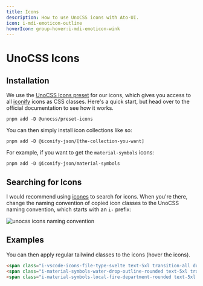 ```yaml
---
title: Icons
description: How to use UnoCSS icons with Ato-UI.
icon: i-mdi-emoticon-outline
hoverIcon: group-hover:i-mdi-emoticon-wink
---
```


<script>
    import Usage from '../Usage.svelte';
</script>

# UnoCSS Icons

## Installation

We use the [UnoCSS Icons preset](https://unocss.dev/presets/icons) for our icons, which gives you access to all [iconify](https://iconify.design/) icons as CSS classes. Here's a quick start, but head over to the official documentation to see how it works.

```shell showCode
pnpm add -D @unocss/preset-icons
```

You can then simply install icon collections like so:

```shell showCode
pnpm add -D @iconify-json/[the-collection-you-want]
```

For example, if you want to get the `material-symbols` icons:

```shell showCode
pnpm add -D @iconify-json/material-symbols
```

## Searching for Icons

I would recommend using [icones](https://icones.js.org/) to search for icons. When you're there, change the naming convention of copied icon classes to the UnoCSS naming convention, which starts with an `i-` prefix:

<div class="flex justify-center items-center my-4">
    <!-- ![unocss icons naming convention](/get-started/icons.png) -->
    <img src="/get-started/icons.png" alt="unocss icons naming convention" />
</div>

## Examples

You can then apply regular tailwind classes to the icons (hover the icons).

<Usage>
    <span class="i-vscode-icons-file-type-svelte text-5xl transition-all duration-200 hover:scale-125" />
    <span class="i-material-symbols-water-drop-outline-rounded text-5xl transition-all duration-200 hover:i-material-symbols-water-drop-rounded hover:text-cyan-500" />
    <span class="i-material-symbols-local-fire-department-rounded text-5xl transition-all duration-900 text-red-500 hover:rotate-360" />
</Usage>

```html
<span class="i-vscode-icons-file-type-svelte text-5xl transition-all duration-200 hover:scale-125" />
<span class="i-material-symbols-water-drop-outline-rounded text-5xl transition-all duration-200 hover:i-material-symbols-water-drop-rounded hover:text-cyan-500" />
<span class="i-material-symbols-local-fire-department-rounded text-5xl transition-all duration-900 text-red-500 hover:rotate-360" />
```